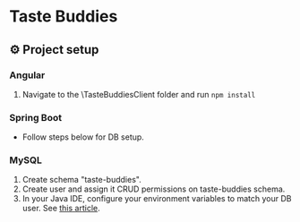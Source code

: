 # Taste Buddies

## ⚙️ Project setup


### Angular
1. Navigate to the \TasteBuddiesClient folder and run `npm install`

### Spring Boot
- Follow steps below for DB setup.

### MySQL
1. Create schema "taste-buddies".  
2. Create user and assign it CRUD permissions on taste-buddies schema.  
3. In your Java IDE, configure your environment variables to match your DB user. See [this article](https://education.launchcode.org/gis-devops/configurations/02-environment-variables-intellij/index.html).  